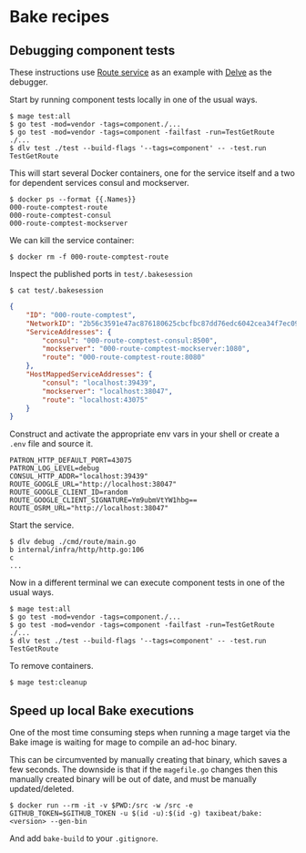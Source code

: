 <!-- Space: DT -->
<!-- Title: Bake Recipes -->
<!-- Parent: Engineering -->
<!-- Parent: Dev Tools -->
<!-- Parent: Bake -->

# Bake recipes

## Debugging component tests

These instructions use [Route service](https://github.com/taxibeat/route) as an example with [Delve](https://github.com/go-delve/delve) as the debugger.

Start by running component tests locally in one of the usual ways.

```shell
$ mage test:all
$ go test -mod=vendor -tags=component./...
$ go test -mod=vendor -tags=component -failfast -run=TestGetRoute ./... 
$ dlv test ./test --build-flags '--tags=component' -- -test.run TestGetRoute
```

This will start several Docker containers, one for the service itself and a two for dependent services consul and mockserver.

```shell
$ docker ps --format {{.Names}}
000-route-comptest-route
000-route-comptest-consul
000-route-comptest-mockserver
```

We can kill the service container:

```shell
$ docker rm -f 000-route-comptest-route
```

Inspect the published ports in `test/.bakesession`

```shell
$ cat test/.bakesession
```

```json
{
    "ID": "000-route-comptest",
    "NetworkID": "2b56c3591e47ac876180625cbcfbc87dd76edc6042cea34f7ec0968c3dd4ee14",
    "ServiceAddresses": {
        "consul": "000-route-comptest-consul:8500",
        "mockserver": "000-route-comptest-mockserver:1080",
        "route": "000-route-comptest-route:8080"
    },
    "HostMappedServiceAddresses": {
        "consul": "localhost:39439",
        "mockserver": "localhost:38047",
        "route": "localhost:43075"
    }
}
```

Construct and activate the appropriate env vars in your shell or create a `.env` file and source it.

```shell
PATRON_HTTP_DEFAULT_PORT=43075
PATRON_LOG_LEVEL=debug
CONSUL_HTTP_ADDR="localhost:39439"
ROUTE_GOOGLE_URL="http://localhost:38047"
ROUTE_GOOGLE_CLIENT_ID=random
ROUTE_GOOGLE_CLIENT_SIGNATURE=Ym9ubmVtYW1hbg==
ROUTE_OSRM_URL="http://localhost:38047"
```

Start the service.

```shell
$ dlv debug ./cmd/route/main.go
b internal/infra/http/http.go:106
c
...
```

Now in a different terminal we can execute component tests in one of the usual ways.

```shell
$ mage test:all
$ go test -mod=vendor -tags=component./...
$ go test -mod=vendor -tags=component -failfast -run=TestGetRoute ./... 
$ dlv test ./test --build-flags '--tags=component' -- -test.run TestGetRoute
```

To remove containers.

```shell
$ mage test:cleanup
```

## Speed up local Bake executions

One of the most time consuming steps when running a mage target via the Bake image is waiting for mage to compile an ad-hoc binary.

This can be circumvented by manually creating that binary, which saves a few seconds. The downside is that if the `magefile.go` changes then this manually created binary will be out of date, and must be manually updated/deleted.

```shell
$ docker run --rm -it -v $PWD:/src -w /src -e GITHUB_TOKEN=$GITHUB_TOKEN -u $(id -u):$(id -g) taxibeat/bake:<version> --gen-bin
```

And add `bake-build` to your `.gitignore`.
